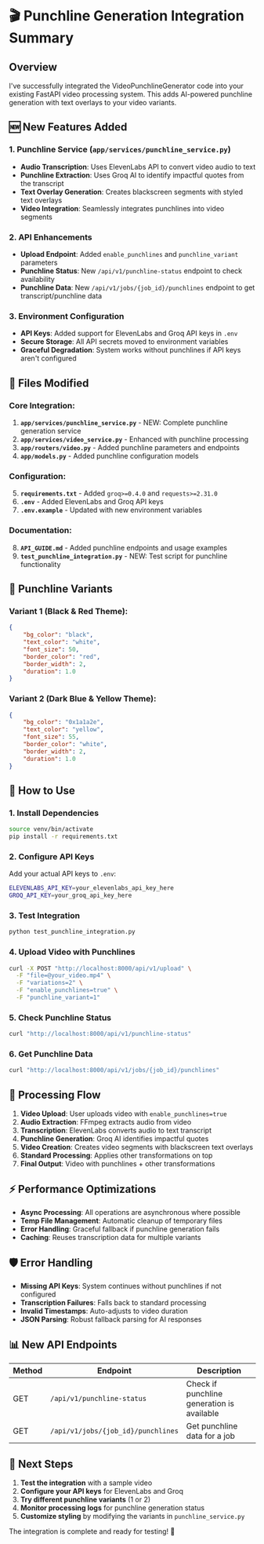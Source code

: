 # 🎬 Punchline Generation Integration Summary

## Overview
I've successfully integrated the VideoPunchlineGenerator code into your existing FastAPI video processing system. This adds AI-powered punchline generation with text overlays to your video variants.

## 🆕 New Features Added

### 1. **Punchline Service** (`app/services/punchline_service.py`)
- **Audio Transcription**: Uses ElevenLabs API to convert video audio to text
- **Punchline Extraction**: Uses Groq AI to identify impactful quotes from the transcript
- **Text Overlay Generation**: Creates blackscreen segments with styled text overlays
- **Video Integration**: Seamlessly integrates punchlines into video segments

### 2. **API Enhancements**
- **Upload Endpoint**: Added `enable_punchlines` and `punchline_variant` parameters
- **Punchline Status**: New `/api/v1/punchline-status` endpoint to check availability
- **Punchline Data**: New `/api/v1/jobs/{job_id}/punchlines` endpoint to get transcript/punchline data

### 3. **Environment Configuration**
- **API Keys**: Added support for ElevenLabs and Groq API keys in `.env`
- **Secure Storage**: All API secrets moved to environment variables
- **Graceful Degradation**: System works without punchlines if API keys aren't configured

## 🔧 Files Modified

### Core Integration:
1. **`app/services/punchline_service.py`** - NEW: Complete punchline generation service
2. **`app/services/video_service.py`** - Enhanced with punchline processing
3. **`app/routers/video.py`** - Added punchline parameters and endpoints
4. **`app/models.py`** - Added punchline configuration models

### Configuration:
5. **`requirements.txt`** - Added `groq>=0.4.0` and `requests>=2.31.0`
6. **`.env`** - Added ElevenLabs and Groq API keys
7. **`.env.example`** - Updated with new environment variables

### Documentation:
8. **`API_GUIDE.md`** - Added punchline endpoints and usage examples
9. **`test_punchline_integration.py`** - NEW: Test script for punchline functionality

## 🎨 Punchline Variants

### Variant 1 (Black & Red Theme):
```json
{
    "bg_color": "black",
    "text_color": "white", 
    "font_size": 50,
    "border_color": "red",
    "border_width": 2,
    "duration": 1.0
}
```

### Variant 2 (Dark Blue & Yellow Theme):
```json
{
    "bg_color": "0x1a1a2e",
    "text_color": "yellow",
    "font_size": 55,
    "border_color": "white",
    "border_width": 2,
    "duration": 1.0
}
```

## 🚀 How to Use

### 1. Install Dependencies
```bash
source venv/bin/activate
pip install -r requirements.txt
```

### 2. Configure API Keys
Add your actual API keys to `.env`:
```bash
ELEVENLABS_API_KEY=your_elevenlabs_api_key_here
GROQ_API_KEY=your_groq_api_key_here
```

### 3. Test Integration
```bash
python test_punchline_integration.py
```

### 4. Upload Video with Punchlines
```bash
curl -X POST "http://localhost:8000/api/v1/upload" \
  -F "file=@your_video.mp4" \
  -F "variations=2" \
  -F "enable_punchlines=true" \
  -F "punchline_variant=1"
```

### 5. Check Punchline Status
```bash
curl "http://localhost:8000/api/v1/punchline-status"
```

### 6. Get Punchline Data
```bash
curl "http://localhost:8000/api/v1/jobs/{job_id}/punchlines"
```

## 🔄 Processing Flow

1. **Video Upload**: User uploads video with `enable_punchlines=true`
2. **Audio Extraction**: FFmpeg extracts audio from video
3. **Transcription**: ElevenLabs converts audio to text transcript
4. **Punchline Generation**: Groq AI identifies impactful quotes
5. **Video Creation**: Creates video segments with blackscreen text overlays
6. **Standard Processing**: Applies other transformations on top
7. **Final Output**: Video with punchlines + other transformations

## ⚡ Performance Optimizations

- **Async Processing**: All operations are asynchronous where possible
- **Temp File Management**: Automatic cleanup of temporary files
- **Error Handling**: Graceful fallback if punchline generation fails
- **Caching**: Reuses transcription data for multiple variants

## 🛡️ Error Handling

- **Missing API Keys**: System continues without punchlines if not configured
- **Transcription Failures**: Falls back to standard processing
- **Invalid Timestamps**: Auto-adjusts to video duration
- **JSON Parsing**: Robust fallback parsing for AI responses

## 📊 New API Endpoints

| Method | Endpoint | Description |
|--------|----------|-------------|
| GET | `/api/v1/punchline-status` | Check if punchline generation is available |
| GET | `/api/v1/jobs/{job_id}/punchlines` | Get punchline data for a job |

## 🎯 Next Steps

1. **Test the integration** with a sample video
2. **Configure your API keys** for ElevenLabs and Groq
3. **Try different punchline variants** (1 or 2)
4. **Monitor processing logs** for punchline generation status
5. **Customize styling** by modifying the variants in `punchline_service.py`

The integration is complete and ready for testing! 🚀
